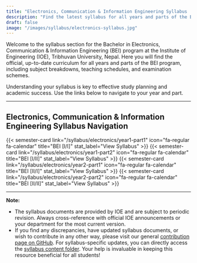 ```yaml
---
title: "Electronics, Communication & Information Engineering Syllabus | IOE, Tribhuvan University"
description: "Find the latest syllabus for all years and parts of the Bachelor in Electronics, Communication & Information Engineering (BEI) program at the Institute of Engineering (IOE), Tribhuvan University, Nepal."
draft: false
image: "/images/syllabus/electronics-syllabus.jpg"
---
```


Welcome to the syllabus section for the Bachelor in Electronics, Communication & Information Engineering (BEI) program at the Institute of Engineering (IOE), Tribhuvan University, Nepal. Here you will find the official, up-to-date curriculum for all years and parts of the BEI program, including subject breakdowns, teaching schedules, and examination schemes.

Understanding your syllabus is key to effective study planning and academic success. Use the links below to navigate to your year and part.

---

## Electronics, Communication & Information Engineering Syllabus Navigation

<!-- - [BEI Year 1 - Part 1 Syllabus](/syllabus/electronics/year1-part1/)
- [BEI Year 1 - Part 2 Syllabus](/syllabus/electronics/year1-part2/)

- [BEI Year 2 - Part 1 Syllabus](/syllabus/electronics/year2-part1/)
- [BEI Year 2 - Part 2 Syllabus](/syllabus/electronics/year2-part2/) -->

<div class="grid grid-cols-1 sm:grid-cols-2 lg:grid-cols-3 xl:grid-cols-4 gap-6">
{{< semester-card link="/syllabus/electronics/year1-part1" icon="fa-regular fa-calendar" title="BEI [I/I]" stat_label="View Syllabus" >}}
{{< semester-card link="/syllabus/electronics/year1-part2" icon="fa-regular fa-calendar" title="BEI [I/II]" stat_label="View Syllabus" >}}
{{< semester-card link="/syllabus/electronics/year2-part1" icon="fa-regular fa-calendar" title="BEI [II/I]" stat_label="View Syllabus" >}}
{{< semester-card link="/syllabus/electronics/year2-part2" icon="fa-regular fa-calendar" title="BEI [II/II]" stat_label="View Syllabus" >}}
</div>

---

**Note:**
- The syllabus documents are provided by IOE and are subject to periodic revision. Always cross-reference with official IOE announcements or your department for the most current version.
- If you find any discrepancies, have updated syllabus documents, or wish to contribute in any other way, please visit our general [contribution page on GitHub](https://github.com/ioenotes/ioenotes). For syllabus-specific updates, you can directly access the [syllabus content folder](https://github.com/ioenotes/ioenotes/tree/main/content/english/syllabus/electronics). Your help is invaluable in keeping this resource beneficial for all students! 